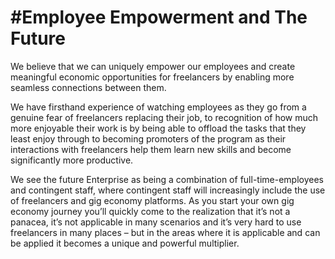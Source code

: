 #Employee Empowerment and The Future
===================================

We believe that we can uniquely empower our employees and create meaningful
economic opportunities for freelancers by enabling more seamless connections
between them.

We have firsthand experience of watching employees as they go from a genuine
fear of freelancers replacing their job, to recognition of how much more
enjoyable their work is by being able to offload the tasks that they least enjoy
through to becoming promoters of the program as their interactions with
freelancers help them learn new skills and become significantly more productive.

We see the future Enterprise as being a combination of full-time-employees and
contingent staff, where contingent staff will increasingly include the use of
freelancers and gig economy platforms. As you start your own gig economy journey
you’ll quickly come to the realization that it’s not a panacea, it’s not
applicable in many scenarios and it’s very hard to use freelancers in many
places – but in the areas where it is applicable and can be applied it becomes a
unique and powerful multiplier.
